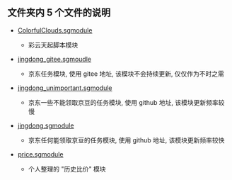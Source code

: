 ## 文件夹内 5 个文件的说明

- [ColorfulClouds.sgmodule](https://raw.githubusercontent.com/chiupam/Proxy/master/Surge/ColorfulClouds.sgmodule)

  - 彩云天起脚本模块

- [jingdong_gitee.sgmoudle](https://raw.githubusercontent.com/chiupam/Proxy/master/Surge/jingdong_gitee.sgmodule)

  - 京东任务模块, 使用 gitee 地址, 该模块不会持续更新, 仅仅作为不时之需

- [jingdong_unimportant.sgmodule](https://raw.githubusercontent.com/chiupam/Proxy/master/Surge/jingdong_unimportant.sgmodule)

  - 京东一些不能领取京豆的任务模块, 使用 github 地址, 该模块更新频率较慢

- [jingdong.sgmodule](https://raw.githubusercontent.com/chiupam/Proxy/master/Surge/jingdong.sgmodule)

  - 京东任何能领取京豆的任务模块, 使用 github 地址, 该模块更新频率较快

- [price.sgmodule](https://raw.githubusercontent.com/chiupam/Proxy/master/Surge/price.sgmodule)

  - 个人整理的 "历史比价" 模块
